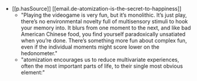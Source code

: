 
- [[p.hasSource]] [[email.de-atomization-is-the-secret-to-happiness]]
  - "Playing the videogame is very fun, but it’s monolithic. It’s just play, there’s no environmental novelty full of multisensory stimuli to hook your memory into. It blurs from one moment to the next, and like bad American Chinese food, you find yourself paradoxically unsatiated when you’re done. There’s something more fun about complex fun, even if the individual moments might score lower on the hedonometer."
  - "atomization encourages us to reduce multivariate experiences, often the most important parts of life, to their single most obvious element:"
